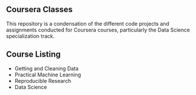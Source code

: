 ## Coursera Classes

This repository is a condensation of the different code projects and assignments conducted for Coursera courses, particularly the Data Science specialization track.

## Course Listing

* Getting and Cleaning Data
* Practical Machine Learning
* Reproducible Research
* Data Science 